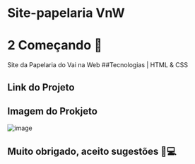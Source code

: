 # Site-papelaria VnW
# 2 Começando 🚀
Site da Papelaria do Vai na Web 
##Tecnologias |
HTML & CSS 

## Link do Projeto

## Imagem do Prokjeto
![image](https://github.com/thalesreis7/Site-papelaria-T3/assets/91850144/49aa6a40-88de-46cf-957e-a9ca041f2e61)

## Muito obrigado, aceito sugestões 🖤💻

